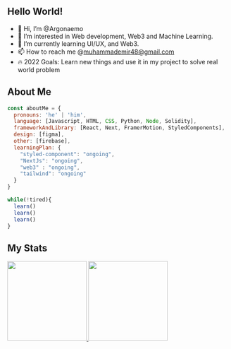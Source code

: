 ## Hello World!

- 👋 Hi, I’m @Argonaemo
- 👀 I’m interested in Web development, Web3 and Machine Learning.
- 🌱 I’m currently learning UI/UX, and Web3.
- 📫 How to reach me @muhammademir48@gmail.com
- 🔥 2022 Goals: Learn new things and use it in my project to solve real world problem

<!---
Argonaemo/Argonaemo is a ✨ special ✨ repository because its `README.md` (this file) appears on your GitHub profile.
You can click the Preview link to take a look at your changes.
--->

## About Me
```javascript
const aboutMe = {
  pronouns: 'he' | 'him',
  language: [Javascript, HTML, CSS, Python, Node, Solidity],
  frameworkAndLibrary: [React, Next, FramerMotion, StyledComponents],
  design: [figma],
  other: [firebase],
  learningPlan: {
    "styled-component": "ongoing",
    "NextJs": "ongoing",
    "web3" : "ongoing",
    "tailwind": "ongoing"
  }
}

while(!tired){
  learn()
  learn()
  learn()
}

```

## My Stats
<p align="left">
<a href="https://github.com/emrsyah">
  <img height="180em" src="https://github-readme-stats-eight-theta.vercel.app/api?username=emrsyah&show_icons=true&theme=algolia&include_all_commits=true&count_private=true"/>
  <img height="180em" src="https://github-readme-stats-eight-theta.vercel.app/api/top-langs/?username=emrsyah&layout=compact&langs_count=8&theme=algolia"/>
</a>
</p>
